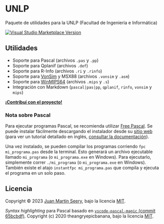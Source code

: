 # UNLP

Paquete de utilidades para la UNLP (Facultad de Ingeniería e Informática)

<a href="https://marketplace.visualstudio.com/items?itemName=juanm04.unlp" target="__blank"><img src="https://img.shields.io/visual-studio-marketplace/v/juanm04.unlp.svg?color=eee&amp;label=VS%20Code%20Marketplace&logo=visual-studio-code" alt="Visual Studio Marketplace Version" /></a>

## Utilidades

- Soporte para Pascal (archivos `.pas` y `.pp`)
- Soporte para Qplanif (archivos `.def`)
- Soporte para R-Info (archivos `.ri` y `.rinfo`)
- Soporte para [VonSim](https://vonsim.github.io) y MSX88 (archivos `.vonsim` y `.asm`)
- Soporte para [WinMIPS64](http://indigo.ie/~mscott/) (archivos `.mips` y `.s`)
- Integración con Markdown (`pascal|pas|pp`, `qplanif`, `rinfo`, `vonsim` y `mips`)

[**¡Contribuí con el proyecto!**](https://github.com/JuanM04/unlp-vscode/blob/main/CONTRIBUTING.md)

### Nota sobre Pascal

Para ejecutar programas Pascal, se recomienda utilizar [Free Pascal](https://www.freepascal.org/). Se puede instalar fácilmente descargando el instalador desde su [sitio web](https://www.freepascal.org/download.html) (para ver un tutorial detallado en inglés, [consultar la documentación](https://wiki.freepascal.org/Installing_the_Free_Pascal_Compiler)).

Una vez instalado, se pueden compilar los programas corriendo `fpc mi_programa.pas` desde la terminal. Esto generará un archivo ejecutable llamado `mi_programa` (o `mi_programa.exe` en Windows). Para ejecutarlo, simplemente correr `./mi_programa` (o `mi_programa.exe` en Windows). También existe el atajo `instantfpc mi_programa.pas` que compila y ejecuta el programa en un solo paso.

## Licencia

Copyright © 2023 [Juan Martín Seery](https://github.com/JuanM04), bajo la licencia [MIT](https://github.com/JuanM04/unlp-vscode/blob/main/LICENSE).

_Syntax highlighting_ para Pascal basado en [`vscode-pascal-magic` (commit 65bcbdf)](https://github.com/ALANVF/vscode-pascal-magic/tree/65bcbdf003a84fe31a604b95bcab5a0ea3b802b6). Copyright (c) 2020 theangryepicbanana, bajo la licencia [MIT](https://github.com/ALANVF/vscode-pascal-magic/blob/65bcbdf003a84fe31a604b95bcab5a0ea3b802b6/LICENSE).
